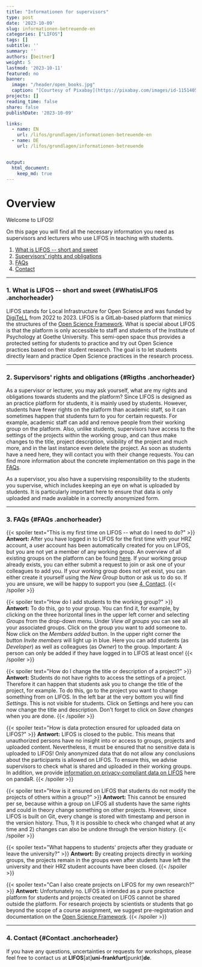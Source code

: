 ```yaml
---
title: "Informationen for supervisors" 
type: post
date: '2023-10-09' 
slug: informationen-betreuende-en
categories: ["LIFOS"] 
tags: [] 
subtitle: ''
summary: '' 
authors: [beitner] 
weight: 5
lastmod: '2023-10-11'
featured: no
banner:
  image: "/header/open_books.jpg"
  caption: "[Courtesy of Pixabay](https://pixabay.com/images/id-1151405/)"
projects: []
reading_time: false
share: false
publishDate: '2023-10-09'

links:
  - name: EN
    url: /lifos/grundlagen/informationen-betreuende-en
  - name: DE
    url: /lifos/grundlagen/informationen-betreuende


output:
  html_document:
    keep_md: true
---
```


# Overview

Welcome to LIFOS! 

On this page you will find all the necessary information you need as supervisors and lecturers who use LIFOS in teaching with students. 

1. [What is LIFOS -- short and sweet](#WhatisLIFOS)
2. [Supervisors' rights and obligations](#Rights)
3. [FAQs](#FAQs)
4. [Contact](#Contact)

***

### 1. What is LIFOS -- short and sweet {#WhatisLIFOS .anchorheader}

LIFOS stands for Local Infrastructure for Open Science and was funded by [DigiTeLL](https://www.uni-frankfurt.de/106206707/Projekt_DigiTeLL) from 2022 to 2023. LIFOS is a GitLab-based platform that mimics the structures of the [Open Science Framework](https://osf.io/). What is special about LIFOS is that the platform is only accessible to staff and students of the Institute of Psychology at Goethe University. This semi-open space thus provides a protected setting for students to practice and try out Open Science practices based on their student research. The goal is to let students directly learn and practice Open Science practices in the research process. 

***

### 2. Supervisors' rights and obligations {#Rigths .anchorheader}

As a supervisor or lecturer, you may ask yourself, what are my rights and obligations towards students and the platform? Since LIFOS is designed as an practice platform for students, it is mainly used by students. However, students have fewer rights on the platform than academic staff, so it can sometimes happen that students turn to you for certain requests. For example, academic staff can add and remove people from their working group on the platform. Also, unlike students, supervisors have access to the settings of the projects within the working group, and can thus make changes to the title, project description, visibility of the project and much more, and in the last instance even delete the project. As soon as students have a need here, they will contact you with their change requests. You can find more information about the concrete implementation on this page in the [FAQs](#FAQs).

As a supervisor, you also have a supervising responsibility to the students you supervise, which includes keeping an eye on what is uploaded by students. It is particularly important here to ensure that data is only uploaded and made available in a correctly anonymized form. 


***

### 3. FAQs {#FAQs .anchorheader}

{{< spoiler text="This is my first time on LIFOS -- what do I need to do?" >}}
**Antwort:** After you have logged in to LIFOS for the first time with your HRZ account, a user account has been automatically created for you on LIFOS, but you are not yet a member of any working group. An overview of all existing groups on the platform can be found [here](https://lifos.uni-frankfurt.de/explore/groups). If your working group already exists, you can either submit a request to join or ask one of your colleagues to add you. If your working group does not yet exist, you can either create it yourself using the *New Group* button or ask us to do so. If you are unsure, we will be happy to support you (see [4. Contact](#Contact).
{{< /spoiler >}}

{{< spoiler text="How do I add students to the working group?" >}}
**Antwort:** To do this, go to your group. You can find it, for example, by clicking on the three horizontal lines in the upper left corner and selecting *Groups* from the drop-down menu. Under *View all groups* you can see all your associated groups. Click on the group you want to add someone to. Now click on the *Members added* button. In the upper right corner the button *Invite members* will light up in blue. Here you can add students (as *Developer*) as well as colleagues (as *Owner*) to the group. Important: A person can only be added if they have logged in to LIFOS at least once!
{{< /spoiler >}}

{{< spoiler text="How do I change the title or description of a project?" >}}
**Antwort:** Students do not have rights to access the settings of a project. Therefore it can happen that students ask you to change the title of the project, for example. To do this, go to the project you want to change something from on LIFOS. In the left bar at the very bottom you will find *Settings*. This is not visible for students. Click on Settings and here you can now change the title and description. Don't forget to click on *Save changes* when you are done.
{{< /spoiler >}}

{{< spoiler text="How is data protection ensured for uploaded data on LIFOS?" >}}
**Antwort:** LIFOS is closed to the public. This means that unauthorized persons have no insight into or access to groups, projects and uploaded content. Nevertheless, it must be ensured that no sensitive data is uploaded to LIFOS! Only anonymized data that do not allow any conclusions about the participants is allowed on LIFOS. To ensure this, we advise supervisors to check what is shared and uploaded in their working groups. In addition, we provide [information on privacy-compliant data on LIFOS](https://pandar.netlify.app/lifos/grundlagen/datenschutz-en/) here on pandaR. 
{{< /spoiler >}}

{{< spoiler text="How is it ensured on LIFOS that students do not modify the projects of others within a group?" >}}
**Antwort:** This cannot be ensured per se, because within a group on LIFOS all students have the same rights and could in theory change something on other projects. However, since LIFOS is built on Git, every change is stored with timestamp and person in the version history. Thus, 1) it is possible to check who changed what at any time and 2) changes can also be undone through the version history. 
{{< /spoiler >}}

{{< spoiler text="What happens to students' projects after they graduate or leave the university?" >}}
**Antwort:** By creating projects directly in working groups, the projects remain in the groups even after students have left the university and their HRZ student accounts have been closed. 
{{< /spoiler >}}

{{< spoiler text="Can I also create projects on LIFOS for my own research?" >}}
**Antwort:** Unfortunately no. LIFOS is intended as a pure practice platform for students and projects created on LIFOS cannot be shared outside the platform. For research projects by scientists or students that go beyond the scope of a course assignment, we suggest pre-registration and documentation on the [Open Science Framework](https://osf.io/). 
{{< /spoiler >}}

***

### 4. Contact {#Contact .anchorheader}

If you have any questions, uncertainties or requests for workshops, please feel free to contact us at **LIFOS**[at]**uni-frankfurt**[punkt]**de**.
